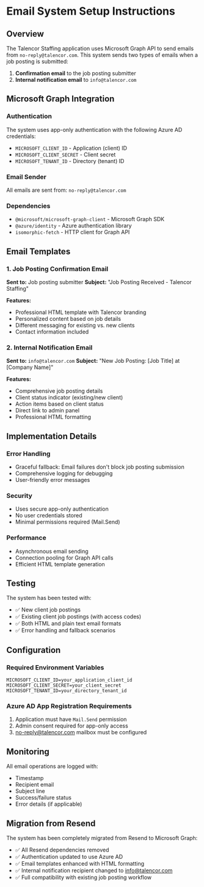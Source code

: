 # Email System Setup Instructions

## Overview

The Talencor Staffing application uses Microsoft Graph API to send emails from `no-reply@talencor.com`. This system sends two types of emails when a job posting is submitted:

1. **Confirmation email** to the job posting submitter
2. **Internal notification email** to `info@talencor.com`

## Microsoft Graph Integration

### Authentication
The system uses app-only authentication with the following Azure AD credentials:
- `MICROSOFT_CLIENT_ID` - Application (client) ID
- `MICROSOFT_CLIENT_SECRET` - Client secret
- `MICROSOFT_TENANT_ID` - Directory (tenant) ID

### Email Sender
All emails are sent from: `no-reply@talencor.com`

### Dependencies
- `@microsoft/microsoft-graph-client` - Microsoft Graph SDK
- `@azure/identity` - Azure authentication library
- `isomorphic-fetch` - HTTP client for Graph API

## Email Templates

### 1. Job Posting Confirmation Email
**Sent to:** Job posting submitter
**Subject:** "Job Posting Received - Talencor Staffing"

**Features:**
- Professional HTML template with Talencor branding
- Personalized content based on job details
- Different messaging for existing vs. new clients
- Contact information included

### 2. Internal Notification Email
**Sent to:** `info@talencor.com`
**Subject:** "New Job Posting: [Job Title] at [Company Name]"

**Features:**
- Comprehensive job posting details
- Client status indicator (existing/new client)
- Action items based on client status
- Direct link to admin panel
- Professional HTML formatting

## Implementation Details

### Error Handling
- Graceful fallback: Email failures don't block job posting submission
- Comprehensive logging for debugging
- User-friendly error messages

### Security
- Uses secure app-only authentication
- No user credentials stored
- Minimal permissions required (Mail.Send)

### Performance
- Asynchronous email sending
- Connection pooling for Graph API calls
- Efficient HTML template generation

## Testing

The system has been tested with:
- ✅ New client job postings
- ✅ Existing client job postings (with access codes)
- ✅ Both HTML and plain text email formats
- ✅ Error handling and fallback scenarios

## Configuration

### Required Environment Variables
```
MICROSOFT_CLIENT_ID=your_application_client_id
MICROSOFT_CLIENT_SECRET=your_client_secret
MICROSOFT_TENANT_ID=your_directory_tenant_id
```

### Azure AD App Registration Requirements
1. Application must have `Mail.Send` permission
2. Admin consent required for app-only access
3. no-reply@talencor.com mailbox must be configured

## Monitoring

All email operations are logged with:
- Timestamp
- Recipient email
- Subject line
- Success/failure status
- Error details (if applicable)

## Migration from Resend

The system has been completely migrated from Resend to Microsoft Graph:
- ✅ All Resend dependencies removed
- ✅ Authentication updated to use Azure AD
- ✅ Email templates enhanced with HTML formatting
- ✅ Internal notification recipient changed to info@talencor.com
- ✅ Full compatibility with existing job posting workflow